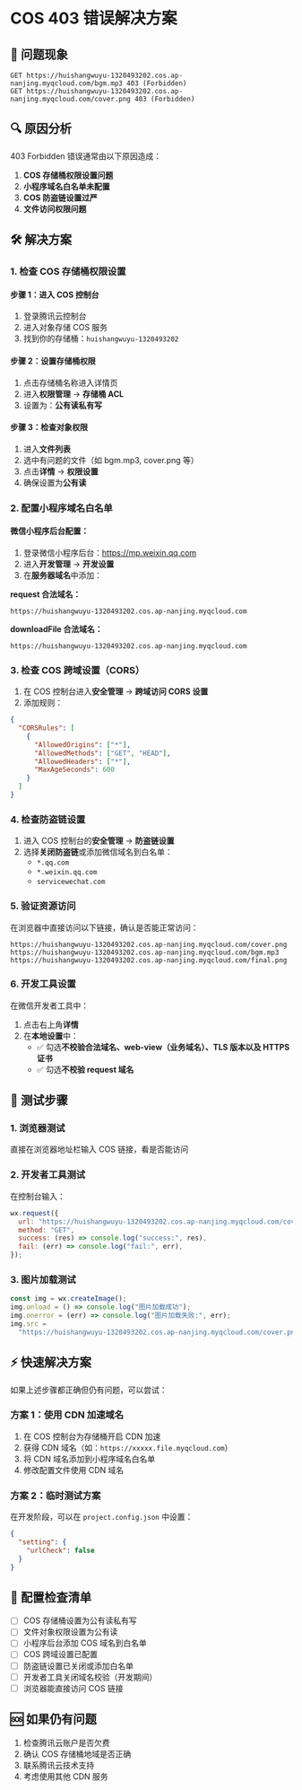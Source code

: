 # COS 403 错误解决方案

## 🚨 问题现象

```
GET https://huishangwuyu-1320493202.cos.ap-nanjing.myqcloud.com/bgm.mp3 403 (Forbidden)
GET https://huishangwuyu-1320493202.cos.ap-nanjing.myqcloud.com/cover.png 403 (Forbidden)
```

## 🔍 原因分析

403 Forbidden 错误通常由以下原因造成：

1. **COS 存储桶权限设置问题**
2. **小程序域名白名单未配置**
3. **COS 防盗链设置过严**
4. **文件访问权限问题**

## 🛠️ 解决方案

### 1. 检查 COS 存储桶权限设置

#### 步骤 1：进入 COS 控制台

1. 登录腾讯云控制台
2. 进入对象存储 COS 服务
3. 找到你的存储桶：`huishangwuyu-1320493202`

#### 步骤 2：设置存储桶权限

1. 点击存储桶名称进入详情页
2. 进入**权限管理** → **存储桶 ACL**
3. 设置为：**公有读私有写**

#### 步骤 3：检查对象权限

1. 进入**文件列表**
2. 选中有问题的文件（如 bgm.mp3, cover.png 等）
3. 点击**详情** → **权限设置**
4. 确保设置为**公有读**

### 2. 配置小程序域名白名单

#### 微信小程序后台配置：

1. 登录微信小程序后台：https://mp.weixin.qq.com
2. 进入**开发管理** → **开发设置**
3. 在**服务器域名**中添加：

**request 合法域名：**

```
https://huishangwuyu-1320493202.cos.ap-nanjing.myqcloud.com
```

**downloadFile 合法域名：**

```
https://huishangwuyu-1320493202.cos.ap-nanjing.myqcloud.com
```

### 3. 检查 COS 跨域设置（CORS）

1. 在 COS 控制台进入**安全管理** → **跨域访问 CORS 设置**
2. 添加规则：

```json
{
  "CORSRules": [
    {
      "AllowedOrigins": ["*"],
      "AllowedMethods": ["GET", "HEAD"],
      "AllowedHeaders": ["*"],
      "MaxAgeSeconds": 600
    }
  ]
}
```

### 4. 检查防盗链设置

1. 进入 COS 控制台的**安全管理** → **防盗链设置**
2. 选择**关闭防盗链**或添加微信域名到白名单：
   - `*.qq.com`
   - `*.weixin.qq.com`
   - `servicewechat.com`

### 5. 验证资源访问

在浏览器中直接访问以下链接，确认是否能正常访问：

```
https://huishangwuyu-1320493202.cos.ap-nanjing.myqcloud.com/cover.png
https://huishangwuyu-1320493202.cos.ap-nanjing.myqcloud.com/bgm.mp3
https://huishangwuyu-1320493202.cos.ap-nanjing.myqcloud.com/final.png
```

### 6. 开发工具设置

在微信开发者工具中：

1. 点击右上角**详情**
2. 在**本地设置**中：
   - ✅ 勾选**不校验合法域名、web-view（业务域名）、TLS 版本以及 HTTPS 证书**
   - ✅ 勾选**不校验 request 域名**

## 🧪 测试步骤

### 1. 浏览器测试

直接在浏览器地址栏输入 COS 链接，看是否能访问

### 2. 开发者工具测试

在控制台输入：

```javascript
wx.request({
  url: "https://huishangwuyu-1320493202.cos.ap-nanjing.myqcloud.com/cover.png",
  method: "GET",
  success: (res) => console.log("success:", res),
  fail: (err) => console.log("fail:", err),
});
```

### 3. 图片加载测试

```javascript
const img = wx.createImage();
img.onload = () => console.log("图片加载成功");
img.onerror = (err) => console.log("图片加载失败:", err);
img.src =
  "https://huishangwuyu-1320493202.cos.ap-nanjing.myqcloud.com/cover.png";
```

## ⚡ 快速解决方案

如果上述步骤都正确但仍有问题，可以尝试：

### 方案 1：使用 CDN 加速域名

1. 在 COS 控制台为存储桶开启 CDN 加速
2. 获得 CDN 域名（如：`https://xxxxx.file.myqcloud.com`）
3. 将 CDN 域名添加到小程序域名白名单
4. 修改配置文件使用 CDN 域名

### 方案 2：临时测试方案

在开发阶段，可以在 `project.config.json` 中设置：

```json
{
  "setting": {
    "urlCheck": false
  }
}
```

## 📝 配置检查清单

- [ ] COS 存储桶设置为公有读私有写
- [ ] 文件对象权限设置为公有读
- [ ] 小程序后台添加 COS 域名到白名单
- [ ] COS 跨域设置已配置
- [ ] 防盗链设置已关闭或添加白名单
- [ ] 开发者工具关闭域名校验（开发期间）
- [ ] 浏览器能直接访问 COS 链接

## 🆘 如果仍有问题

1. 检查腾讯云账户是否欠费
2. 确认 COS 存储桶地域是否正确
3. 联系腾讯云技术支持
4. 考虑使用其他 CDN 服务
